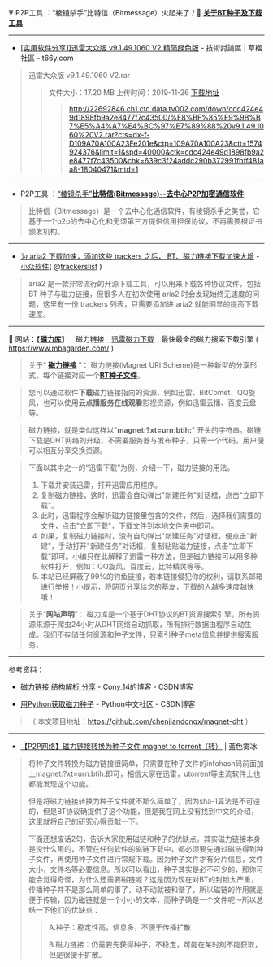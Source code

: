 💗 P2P工具 ：“棱镜杀手”比特信（Bitmessage）火起来了 / 🎦 [**关于BT种子及下载工具**](https://github.com/taoste/Hello-World/blob/master/Tools/P2P%E5%B7%A5%E5%85%B7/BT.md)  

-----------------------------------------------------------

- [[实用软件分享1]迅雷大众版 v9.1.49.1060 V2 精简绿色版](https://t66y.com/htm_data/1911/7/3725870.html)  - 技術討論區 | 草榴社區 - t66y.com

> 迅雷大众版 v9.1.49.1060 V2.rar
>> 文件大小：17.20 MB 
>> 上传时间：2019-11-26 
>> [下载地址](https://sn9.us/file/22692846-409435077)：
>>>  http://22692846.ch1.ctc.data.tv002.com/down/cdc424e49d1898fb9a2e8477f7c43500/%E8%BF%85%E9%9B%B7%E5%A4%A7%E4%BC%97%E7%89%88%20v9.1.49.1060%20V2.rar?cts=dx-f-D109A70A100A23Fe201e&ctp=109A70A100A23&ctt=1574924376&limit=1&spd=40000&ctk=cdc424e49d1898fb9a2e8477f7c43500&chk=639c3f24addc290b372991fbff481aa8-18040471&mtd=1

-----------------------------------------------------------

-  P2P工具 ：[“棱镜杀手”**比特信(Bitmessage)--去中心P2P加密通信软件**](https://github.com/taoste/Hello-World/tree/master/Tools/P2P%E5%B7%A5%E5%85%B7/比特信Bitmessage通讯.exe)
> 
> 比特信（Bitmessage）是一个去中心化通信软件，有棱镜杀手之美誉，它基于一个p2p的去中心化和无须第三方提供信用担保协议，不再需要根证书颁发机构。

-----------------------------------------------------------

- [为 aria2 下载加速，添加这些 trackers 之后， BT、磁力链接下载加速大增](https://www.appinn.com/ara2-add-trackers-list-for-speed-up/) - [小众软件](https://www.appinn.com/tag/aria2/)( @[trackerslist](https://github.com/ngosang/trackerslist) )
> 
> aria2 是一款非常流行的开源下载工具，可以用来下载各种协议文件，包括 BT 种子与磁力链接，但很多人在初次使用 aria2 时会发现始终无速度的问题，这里有一份 trackers 列表，只需要添加进 aria2 就能明显的提高下载速度。

-----------------------------------------------------------


🎦 网站：【[**磁力库**](https://www.mbagarden.com/)】 _ 磁力链接 _ [迅雷磁力下载](https://github.com/taoste/Hello-World/tree/master/Tools) _ 最快最全的磁力搜索下载引擎 ( https://www.mbagarden.com/ )

> 关于“ **[磁力链接](https://zh.wikipedia.org/zh-cn/磁力链接)** ”：
> 磁力链接(Magnet URI Scheme)是一种新型的分享形式，每个链接对应一个[**BT种子文件**](https://zh.wikipedia.org/wiki/种子文件)。

> 您可以通过软件**下载**磁力链接指向的资源，例如迅雷、BitComet、QQ旋风，也可以使用**云点播服务在线观看**影视资源，例如迅雷云播、百度云盘等。

> 磁力链接，就是类似这样以"**magnet:?xt=urn:btih:**" 开头的字符串。磁链下载是DHT网络的升级，不需要服务器与发布种子，只需一个代码，用户便可以相互分享交换资源。

>下面以其中之一的“迅雷下载”为例，介绍一下，磁力链接的用法。
> 
> 1. 下载并安装迅雷，打开迅雷应用程序。
> 2. 复制磁力链接，这时，迅雷会自动弹出"新建任务"对话框，点击"立即下载"。
> 3. 此时，迅雷程序会解析磁力链接里包含的文件，然后，选择我们需要的文件，点击"立即下载"，下载文件到本地文件夹中即可。
> 4. 如果，复制磁力链接时，没有自动弹出"新建任务"对话框，便点击"新建"，手动打开"新建任务"对话框，复制粘贴磁力链接，点击"立即下载"即可。小编只在此解释了迅雷一种方法，但是磁力链接可以用多种软件打开，例如：QQ旋风，百度云，比特精灵等等。 
> 5. 本站已经屏蔽了99%的钓鱼链接，若本链接侵犯你的权利，请联系邮箱进行举报！小提示，将网页分享给您的基友，下载的人越多速度越快哦！

> 关于“**网站声明**”：
> 磁力库是一个基于DHT协议的BT资源搜索引擎，所有资源来源于爬虫24小时从DHT网络自动抓取，所有排行数据由程序自动生成。我们不存储任何资源和种子文件，只索引种子meta信息并提供搜索服务。

--------------------------
参考资料：
- [磁力链接 结构解析 分享](https://blog.csdn.net/cony_14/article/details/50888073) - Cony_14的博客 - CSDN博客

- [用Python获取磁力种子](https://blog.csdn.net/BF02jgtRS00XKtCx/article/details/80971919) - Python中文社区 - CSDN博客
> （ 本文项目地址：https://github.com/chenjiandongx/magnet-dht ）

-----------------------------------------------------------

- [【P2P网络】磁力链接转换为种子文件 magnet to torrent（转）](http://www.iiceblue.com/?p=293) | 蓝色雾冰

> 将种子文件转换为磁力链接很简单，只需要在种子文件的infohash码前面加上magnet:?xt=urn:btih:即可，相信大家在迅雷，utorrent等主流软件上也都能发现这个功能。
> 
> 但是将磁力链接转换为种子文件就不那么简单了，因为sha-1算法是不可逆的，但是BT协议确提供了这个功能，但是我在网上没有找到中文的介绍，这里就将自己的研究心得贡献一下。
> 
> 下面还想废话2句，告诉大家使用磁链和种子的优缺点。其实磁力链接本身是没什么用的，不管在任何软件的磁链下载中，都必须要先通过磁链得到种子文件，再使用种子文件进行常规下载。因为种子文件才有分片信息，文件大小，文件名等必要信息。所以可以看出，种子其实是必不可少的，那你可能会觉得奇怪，为什么还需要磁链呢？这是因为现在对BT的封锁太严重，传播种子并不是那么简单的事了，动不动就被和谐了，所以磁链的作用就是便于传输，因为磁链就是一个小小的文本，而种子确是一个文件呢～所以总结一下他们的优缺点：
>>  A.种子：稳定性高，信息多，不便于传播扩散
>>  
>>  B.磁力链接：仍需要先获得种子，不稳定，可能在某时刻不能获取，但是很便于扩散。
  
